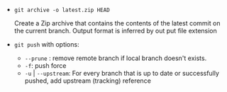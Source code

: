 - `git archive -o latest.zip HEAD`

  Create a Zip archive that contains the contents of the latest commit on the current branch.
  Output format is inferred by out put file extension

- `git push` with options:
  + `--prune` : remove remote branch if local branch doesn't exists.
  + `-f`: push force
  + `-u` | `--upstream`: For every branch that is up to date or successfully pushed, add upstream (tracking) reference
